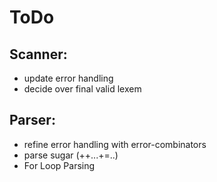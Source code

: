 # ToDo

## Scanner: 
- update error handling
- decide over final valid lexem 

## Parser:
- refine error handling with error-combinators
- parse sugar (++...+=..) 
- For Loop Parsing